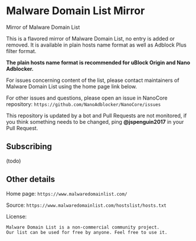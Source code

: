 # Malware Domain List Mirror

Mirror of Malware Domain List

This is a flavored mirror of Malware Domain List, no entry is added or removed.
It is available in plain hosts name format as well as Adblock Plus filter
format.

**The plain hosts name format is recommended for uBlock Origin and Nano
Adblocker.**

For issues concerning content of the list, please contact maintainers of 
Malware Domain List using the home page link below.

For other issues and questions, please open an issue in NanoCore repository:
`https://github.com/NanoAdblocker/NanoCore/issues`

This repository is updated by a bot and Pull Requests are not monitored, if you
think something needs to be changed, ping **@jspenguin2017** in your Pull
Request.

## Subscribing

(todo)

## Other details

Home page: `https://www.malwaredomainlist.com/`

Source: `https://www.malwaredomainlist.com/hostslist/hosts.txt`

License: 
```
Malware Domain List is a non-commercial community project.
Our list can be used for free by anyone. Feel free to use it.
```
